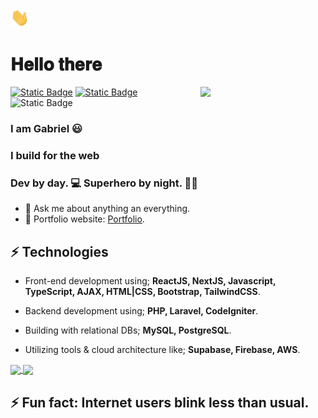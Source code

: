 <h1></h1>
<img src="https://raw.githubusercontent.com/ABSphreak/ABSphreak/master/gifs/Hi.gif" width="30px">
<h1> 𝐇𝐞𝐥𝐥𝐨 𝐭𝐡𝐞𝐫𝐞 </h1>

<img align='right' src='https://user-images.githubusercontent.com/5713670/87202985-820dcb80-c2b6-11ea-9f56-7ec461c497c3.gif' width='200"'>

[![Static Badge](https://img.shields.io/badge/_-%40orie__gabriel-black?style=flat-square&logo=x&link=https%3A%2F%2Fx.com%2Forie_gabriel)](https://x.com/orie_gabriel)
[![Static Badge](https://img.shields.io/badge/_-%40gabriel--orie-blue?style=flat-square&logo=linkedin&link=https%3A%2F%2Flinkedin.com%2Fin%2Forie-gabriel%2F)](https://linkedin.com/in/orie-gabriel/)
![Static Badge](https://img.shields.io/badge/_-%40gabu229-purple?style=flat-square&logo=discord&logoColor=fff&color=5865F2&link=https%3A%2F%2Fdiscord.com%2Fapp)
<!-- [![Static Badge](https://img.shields.io/badge/_-%40gabrielorie-acdc5c?style=flat-square&logo=linktree&logoColor=black&link=https%3A%2F%2Flinktr.ee%2Fgabrielorie)](https://linktr.ee/gabrielorie) -->


### I am Gabriel 😃
### I build for the web
### Dev by day. 💻 Superhero by night. 🐱‍👤

- 💬 Ask me about anything an everything.
- 🎯 Portfolio website: [Portfolio](https://gabrielorie.netlify.app).


## ⚡ Technologies
- Front-end development using; **ReactJS, NextJS, Javascript, TypeScript, AJAX, HTML|CSS, Bootstrap, TailwindCSS**.

- Backend development using; **PHP, Laravel, CodeIgniter**.

- Building with relational DBs; **MySQL, PostgreSQL**.

- Utilizing tools & cloud architecture like; **Supabase, Firebase, AWS**.


<a href="#" align="center">
    <img src="https://github-readme-stats.vercel.app/api/top-langs/?username=gabu229&layout=compact&langs_count=7" align="center" height="150" />
</a>
<a href="#" align="center">
    <img src="https://github-readme-stats.vercel.app/api?username=gabu229&show_icons=true&hide=stars,issues" align="center" height="150" />
</a>




## ⚡ Fun fact: Internet users blink less than usual.
